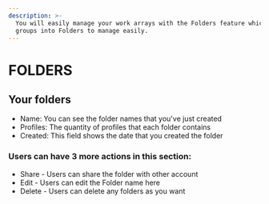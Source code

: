 ```yaml
---
description: >-
  You will easily manage your work arrays with the Folders feature which divides
  groups into Folders to manage easily.
---
```


# FOLDERS

## Your folders

* Name: You can see the folder names that you've just created
* Profiles: The quantity of profiles that each folder contains
* Created: This field shows the date that you created the folder

### Users can have 3 more actions in this section:

* Share - Users can share the folder with other account
* Edit - Users can edit the Folder name here
* Delete - Users can delete any folders as you want



